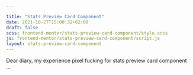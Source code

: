 ```yaml
---

title: "Stats Preview Card Component"
date: 2021-10-27T15:00:32+02:00
draft: false
scss: frontend-mentor/stats-preview-card-component/style.scss
js: frontend-mentor/stats-preview-card-component/script.js
layout: stats-preview-card-component
---
```


Dear diary, my experience pixel fucking for stats preview card component
...
